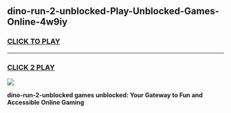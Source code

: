 
## dino-run-2-unblocked-Play-Unblocked-Games-Online-4w9iy
<h3>
<a href="https://premium76.site?title=dino-run-2-unblocked&ref=25A">CLICK TO PLAY</a></h3>
<hr>

<h3>
<a href="https://premium76.site?title=dino-run-2-unblocked&ref=25A">CLICK 2 PLAY</a>
  
</h3>

<a href="https://premium76.site?title=dino-run-2-unblocked&ref=25A"><img src="https://clearcache.store/games.png"></a>


**dino-run-2-unblocked games unblocked: Your Gateway to Fun and Accessible Online Gaming**
